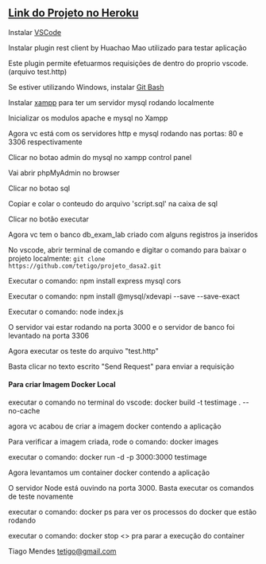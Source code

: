 ## [Link do Projeto no Heroku](https://dasa-project.herokuapp.com/ "Link do Projeto")



Instalar [VSCode](https://code.visualstudio.com/download)


Instalar plugin rest client by Huachao Mao utilizado para testar aplicação


Este plugin permite efetuarmos requisições de dentro do proprio vscode. (arquivo test.http)



Se estiver utilizando Windows, instalar [Git Bash](https://gitforwindows.org/)



Instalar [xampp](https://www.apachefriends.org/pt_br/index.html) para ter um servidor mysql rodando localmente


Inicializar os modulos apache e mysql no Xampp


Agora vc está com os servidores http e mysql rodando nas portas: 80 e 3306 respectivamente


Clicar no botao admin do mysql no xampp control panel


Vai abrir phpMyAdmin no browser


Clicar no botao sql


Copiar e colar o conteudo do arquivo 'script.sql' na caixa de sql


Clicar no botão executar


Agora vc tem o banco db_exam_lab criado com alguns registros ja inseridos


No vscode, abrir terminal de comando e digitar o comando para baixar o projeto localmente:
```git clone https://github.com/tetigo/projeto_dasa2.git```


Executar o comando: npm install express mysql cors

Executar o comando: npm install @mysql/xdevapi --save --save-exact


Executar o comando: node index.js


O servidor vai estar rodando na porta 3000 e o servidor de banco foi levantado na porta 3306


Agora executar os teste do arquivo "test.http"


Basta clicar no texto escrito "Send Request" para enviar a requisição


#### Para criar Imagem Docker Local

executar o comando no terminal do vscode: docker build -t testimage . --no-cache


agora vc acabou de criar a imagem docker contendo a aplicação


Para verificar a imagem criada, rode o comando: docker images


executar o comando: docker run -d -p 3000:3000 testimage


Agora levantamos um container docker contendo a aplicação


O servidor Node está ouvindo na porta 3000. Basta executar os comandos de teste novamente 


executar o comando: docker ps para ver os processos do docker que estão rodando


executar o comando: docker stop <<container id>> pra parar a execução do container


Tiago Mendes tetigo@gmail.com
